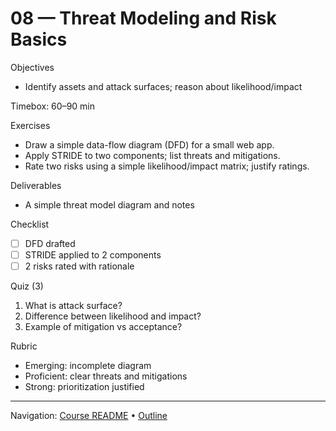 # 08 — Threat Modeling and Risk Basics

Objectives
- Identify assets and attack surfaces; reason about likelihood/impact

Timebox: 60–90 min

Exercises
- Draw a simple data-flow diagram (DFD) for a small web app.
- Apply STRIDE to two components; list threats and mitigations.
- Rate two risks using a simple likelihood/impact matrix; justify ratings.

Deliverables
- A simple threat model diagram and notes

Checklist
- [ ] DFD drafted
- [ ] STRIDE applied to 2 components
- [ ] 2 risks rated with rationale

Quiz (3)
1) What is attack surface?
2) Difference between likelihood and impact?
3) Example of mitigation vs acceptance?

Rubric
- Emerging: incomplete diagram
- Proficient: clear threats and mitigations
- Strong: prioritization justified

---
Navigation: [Course README](../../README.md) • [Outline](../../docs/outline.md)
